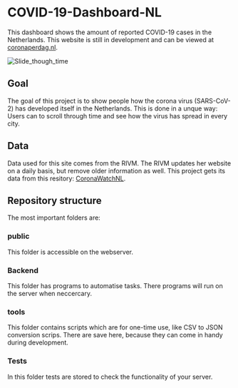 # COVID-19-Dashboard-NL
This dashboard shows the amount of reported COVID-19 cases in the Netherlands. This website is still in development and can be viewed at [coronaperdag.nl](https://coronaperdag.nl).

![Slide_though_time](https://github.com/jordy-u/COVID-19-Dashboard-NL/blob/master/doc/images/scroll_through_time.gif)

## Goal
The goal of this project is to show people how the corona virus (SARS-CoV-2) has developed itself in the Netherlands. This is done in a unque way: Users can to scroll through time and see how the virus has spread in every city.

## Data
Data used for this site comes from the RIVM. The RIVM updates her website on a daily basis, but remove older information as well. This project gets its data from this resitory: [CoronaWatchNL](https://github.com/J535D165/CoronaWatchNL).

## Repository structure
The most important folders are:

### public
This folder is accessible on the webserver.

### Backend
This folder has programs to automatise tasks. There programs will run on the server when neccercary.

### tools
This folder contains scripts which are for one-time use, like CSV to JSON conversion scrips. There are save here, because they can come in handy during development.

### Tests
In this folder tests are stored to check the functionality of your server.
